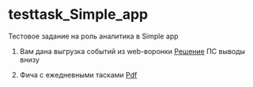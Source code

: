 # testtask_Simple_app
Тестовое задание на роль аналитика в Simple app

1. Вам дана выгрузка событий из web-воронки 
[Решение](https://github.com/ksenyanix/simple_app/blob/main/task1.ipynb) ПС выводы внизу

2. Фича с ежедневными тасками
[Pdf](https://github.com/ksenyanix/simple_app/blob/main/тестовое.pdf)


